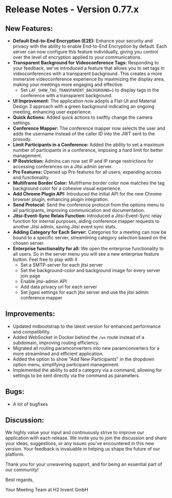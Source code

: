 # Release Notes - Version 0.77.x

## New Features:
- **Default End-to-End Encryption (E2E):** Enhance your security and privacy with the ability to enable End-to-End Encryption by default. Each server can now configure this feature individually, giving you control over the level of encryption applied to your communications.
- **Transparent Background for Videoconference Tags:** Responding to your feedback, we've introduced a feature that allows you to set tags in videoconferences with a transparent background. This creates a more immersive videoconference experience by maximizing the display area, making your meetings more engaging and effective.
    - Set `LAF_SHOW_TAG_TRANSPARENT_BACKGROUND=1` to display tags in the conference with a transparent background.
- **UI Improvement:** The application now adopts a Flat-UI and Material Design 3 approach with a green background indicating an ongoing meeting, enhancing user experience.
- **Quick Actions:** Added quick actions to swiftly change the camera settings.
- **Conference Mapper:** The conference mapper now selects the user and adds the username instead of the caller ID into the JWT sent to the prosody.
- **Limit Participants in a Conference:** Added the ability to set a maximum number of participants in a conference, imposing a hard limit for better management.
- **IP Restriction:** Admins can now set IP and IP range restrictions for accessing conferences on a Jitsi admin server.
- **Pro Features:** Opened up Pro features for all users, expanding access and functionality.
- **Multiframe Border Color:** Multiframe border color now matches the tag background color for a cohesive visual experience.
- **Add Chrome Plugin API:** Introduced the initial API for the new Chrome browser plugin, enhancing plugin integration.
- **Send Protocol:** Send the conference protocol from the options menu to all participants, improving communication and documentation.
- **Jitsi-Event-Sync Relais Function:** Introduced a Jitsi-Event-Sync relay function for internal purposes, aiding conference mapper requests to another Jitsi admin, saving Jitsi event sync stats.
- **Adding Category for Each Server:** Categories for a meeting can now be bound to a specific server, streamlining category selection based on the chosen server.
- **Enterprise functionality for all:** We open the enterprise functionality to all users. So in the server menu you will see a new enterprise feature button. Feel free to play with it
  - Set a SMTP-server for each jitsi server
  - Set the background-color and background image for every server join page
  - Enable jitsi-admin API
  - Add data privacy url for each server
  - Set jigasi settings for each jitsi server and use the jitsi admin conference mapper
  
## Improvements:
- Updated mdbootstrap to the latest version for enhanced performance and compatibility.
- Added WebSocket in Docker behind the `/ws` route instead of a subdomain, improving routing efficiency.
- Migrated all routing paramconverters into new paramconverters for a more streamlined and efficient application.
- Added the option to show "Add New Participants" in the dropdown option menu, simplifying participant management.
- Implemented the ability to add a category via a command, allowing for settings to be sent directly via the command as parameters.

## Bugs:
- A lot of bugfixes

## Discussion:
We highly value your input and continuously strive to improve our application with each release. We invite you to join the discussion and share your ideas, suggestions, or any issues you've encountered in this new version. Your feedback is invaluable in helping us shape the future of our platform.

Thank you for your unwavering support, and for being an essential part of our community!

Best regards,

Your Meeting Team at H2 Invent GmbH